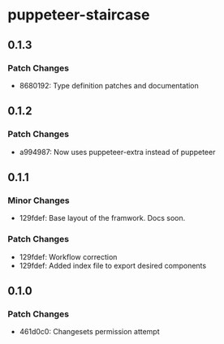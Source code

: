 # puppeteer-staircase

## 0.1.3

### Patch Changes

- 8680192: Type definition patches and documentation

## 0.1.2

### Patch Changes

- a994987: Now uses puppeteer-extra instead of puppeteer

## 0.1.1

### Minor Changes

- 129fdef: Base layout of the framwork. Docs soon.

### Patch Changes

- 129fdef: Workflow correction
- 129fdef: Added index file to export desired components

## 0.1.0

### Patch Changes

- 461d0c0: Changesets permission attempt
